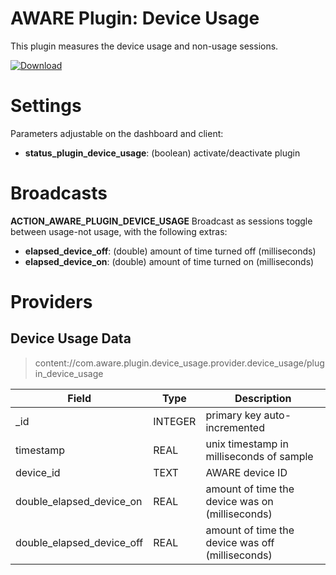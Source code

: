 AWARE Plugin: Device Usage
==========================

This plugin measures the device usage and non-usage sessions.

[ ![Download](https://api.bintray.com/packages/denzilferreira/com.awareframework/com.aware.plugin.device_usage/images/download.svg) ](https://bintray.com/denzilferreira/com.awareframework/com.aware.plugin.device_usage/_latestVersion)

# Settings
Parameters adjustable on the dashboard and client:
- **status_plugin_device_usage**: (boolean) activate/deactivate plugin

# Broadcasts
**ACTION_AWARE_PLUGIN_DEVICE_USAGE**
Broadcast as sessions toggle between usage-not usage, with the following extras:
- **elapsed_device_off**: (double) amount of time turned off (milliseconds)
- **elapsed_device_on**: (double) amount of time turned on (milliseconds)

# Providers
##  Device Usage Data
> content://com.aware.plugin.device_usage.provider.device_usage/plugin_device_usage

Field | Type | Description
----- | ---- | -----------
_id | INTEGER | primary key auto-incremented
timestamp | REAL | unix timestamp in milliseconds of sample
device_id | TEXT | AWARE device ID
double_elapsed_device_on | REAL | amount of time the device was on (milliseconds)
double_elapsed_device_off	| REAL | amount of time the device was off (milliseconds)
